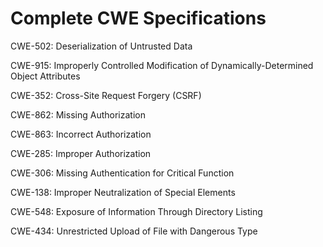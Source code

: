 

# Complete CWE Specifications

CWE-502: Deserialization of Untrusted Data

CWE-915: Improperly Controlled Modification of Dynamically-Determined Object Attributes

CWE-352: Cross-Site Request Forgery (CSRF)

CWE-862: Missing Authorization

CWE-863: Incorrect Authorization

CWE-285: Improper Authorization

CWE-306: Missing Authentication for Critical Function

CWE-138: Improper Neutralization of Special Elements

CWE-548: Exposure of Information Through Directory Listing

CWE-434: Unrestricted Upload of File with Dangerous Type
